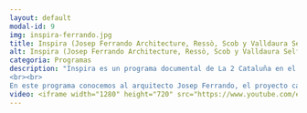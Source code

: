 ```yaml
---
layout: default
modal-id: 9
img: inspira-ferrando.jpg
title: Inspira (Josep Ferrando Architecture, Ressò, Scob y Valldaura Self-sufficient Labs)
alt: Inspira (Josep Ferrando Architecture, Ressò, Scob y Valldaura Self-sufficient Labs)
categoria: Programas
description: "Inspira es un programa documental de La 2 Cataluña en el que descubrimos el paisajismo y la arquitectura a través de la mirada y de la obra de sus protagonistas. Personas de perfiles muy diferentes que trabajan para transformar y/o conservar nuestro paisaje y concienciarnos de la importancia de cuidar el medio ambiente. 
<br><br>
En este programa conocemos al arquitecto Josep Ferrando, el proyecto casa autosuficiente convertida en espacio comunitario Ressò, los proyectos del estudio Scob y el espacio Valldaura Self-sufficient Labs."
video: <iframe width="1280" height="720" src="https://www.youtube.com/embed/vWfXtTmeOHA" title="YouTube video player" frameborder="0" allow="accelerometer; autoplay; clipboard-write; encrypted-media; gyroscope; picture-in-picture" allowfullscreen></iframe>
---
```

